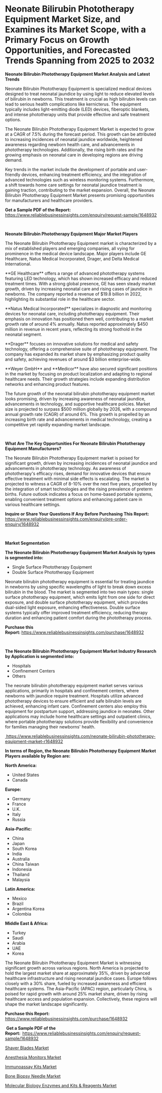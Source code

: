 <p><h1>Neonate Bilirubin Phototherapy Equipment Market Size, and Examines its Market Scope, with a Primary Focus on Growth Opportunities, and Forecasted Trends Spanning from 2025 to 2032</h1></p><p><strong>Neonate Bilirubin Phototherapy Equipment Market Analysis and Latest Trends</strong></p>
<p><p>Neonate Bilirubin Phototherapy Equipment is specialized medical devices designed to treat neonatal jaundice by using light to reduce elevated levels of bilirubin in newborns. This treatment is crucial as high bilirubin levels can lead to serious health complications like kernicterus. The equipment typically includes light-emitting diode (LED) devices, fiberoptic blankets, and intense phototherapy units that provide effective and safe treatment options.</p><p>The Neonate Bilirubin Phototherapy Equipment Market is expected to grow at a CAGR of 7.5% during the forecast period. This growth can be attributed to increasing incidences of neonatal jaundice worldwide, heightened awareness regarding newborn health care, and advancements in phototherapy technologies. Additionally, the rising birth rates and the growing emphasis on neonatal care in developing regions are driving demand.</p><p>Key trends in the market include the development of portable and user-friendly devices, enhancing treatment efficiency, and the integration of advanced technologies such as wireless monitoring systems. Furthermore, a shift towards home care settings for neonatal jaundice treatment is gaining traction, contributing to the market expansion. Overall, the Neonate Bilirubin Phototherapy Equipment Market presents promising opportunities for manufacturers and healthcare providers.</p></p>
<p><strong>Get a Sample PDF of the Report:&nbsp;</strong> <a href="https://www.reliablebusinessinsights.com/enquiry/request-sample/1648932?utm_campaign=950&utm_medium=2&utm_source=Github&utm_content=ia&utm_term=03032025&utm_id=neonate-bilirubin-phototherapy-equipment">https://www.reliablebusinessinsights.com/enquiry/request-sample/1648932</a></p>
<p>&nbsp;</p>
<p><strong>Neonate Bilirubin Phototherapy Equipment Major Market Players</strong></p>
<p><p>The Neonate Bilirubin Phototherapy Equipment market is characterized by a mix of established players and emerging companies, all vying for prominence in the medical device landscape. Major players include GE Healthcare, Natus Medical Incorporated, Drager, and Delta Medical International.</p><p>**GE Healthcare** offers a range of advanced phototherapy systems featuring LED technology, which has shown increased efficacy and reduced treatment times. With a strong global presence, GE has seen steady market growth, driven by increasing neonatal care and rising cases of jaundice in newborns. The company reported a revenue of $19.8 billion in 2022, highlighting its substantial role in the healthcare sector.</p><p>**Natus Medical Incorporated** specializes in diagnostic and monitoring devices for neonatal care, including phototherapy equipment. Their emphasis on innovation has positioned them well, contributing to a market growth rate of around 4% annually. Natus reported approximately $450 million in revenue in recent years, reflecting its strong foothold in the neonatal segment.</p><p>**Drager** focuses on innovative solutions for medical and safety technology, offering a comprehensive suite of phototherapy equipment. The company has expanded its market share by emphasizing product quality and safety, achieving revenues of around $3 billion enterprise-wide.</p><p>**Weyer GmbH** and **Medicor** have also secured significant positions in the market by focusing on product localization and adapting to regional healthcare needs. Their growth strategies include expanding distribution networks and enhancing product features.</p><p>The future growth of the neonatal bilirubin phototherapy equipment market looks promising, driven by increasing awareness of neonatal jaundice, advancements in technology, and supportive healthcare policies. Market size is projected to surpass $500 million globally by 2026, with a compound annual growth rate (CAGR) of around 6%. This growth is propelled by an increasing birth rate and advancements in medical technology, creating a competitive yet rapidly expanding market landscape.</p></p>
<p>&nbsp;</p>
<p><strong>What Are The Key Opportunities For Neonate Bilirubin Phototherapy Equipment Manufacturers?</strong></p>
<p><p>The Neonate Bilirubin Phototherapy Equipment market is poised for significant growth, driven by increasing incidences of neonatal jaundice and advancements in phototherapy technology. As awareness of phototherapy's efficacy rises, demand for innovative devices that ensure effective treatment with minimal side effects is escalating. The market is projected to witness a CAGR of 8-10% over the next five years, propelled by the integration of smart technologies and the rising prevalence of preterm births. Future outlook indicates a focus on home-based portable systems, enabling convenient treatment options and enhancing patient care in various healthcare settings.</p></p>
<p><strong>Inquire or Share Your Questions If Any Before Purchasing This Report:</strong> <a href="https://www.reliablebusinessinsights.com/enquiry/pre-order-enquiry/1648932?utm_campaign=950&utm_medium=2&utm_source=Github&utm_content=ia&utm_term=03032025&utm_id=neonate-bilirubin-phototherapy-equipment">https://www.reliablebusinessinsights.com/enquiry/pre-order-enquiry/1648932</a></p>
<p>&nbsp;</p>
<p><strong>Market Segmentation</strong></p>
<p><strong>The Neonate Bilirubin Phototherapy Equipment Market Analysis by types is segmented into:</strong></p>
<p><ul><li>Single Surface Phototherapy Equipment</li><li>Double Surface Phototherapy Equipment</li></ul></p>
<p><p>Neonate bilirubin phototherapy equipment is essential for treating jaundice in newborns by using specific wavelengths of light to break down excess bilirubin in the blood. The market is segmented into two main types: single surface phototherapy equipment, which emits light from one side for direct exposure, and double surface phototherapy equipment, which provides dual-sided light exposure, enhancing effectiveness. Double surface systems typically offer improved treatment efficiency, reducing therapy duration and enhancing patient comfort during the phototherapy process.</p></p>
<p><strong>Purchase this Report:&nbsp;</strong><a href="https://www.reliablebusinessinsights.com/purchase/1648932?utm_campaign=950&utm_medium=2&utm_source=Github&utm_content=ia&utm_term=03032025&utm_id=neonate-bilirubin-phototherapy-equipment">https://www.reliablebusinessinsights.com/purchase/1648932</a></p>
<p>&nbsp;</p>
<p><strong>The Neonate Bilirubin Phototherapy Equipment Market Industry Research by Application is segmented into:</strong></p>
<p><ul><li>Hospitals</li><li>Confinement Centers</li><li>Others</li></ul></p>
<p><p>The neonate bilirubin phototherapy equipment market serves various applications, primarily in hospitals and confinement centers, where newborns with jaundice require treatment. Hospitals utilize advanced phototherapy devices to ensure efficient and safe bilirubin levels are achieved, enhancing infant care. Confinement centers also employ this equipment for postpartum support, addressing jaundice in neonates. Other applications may include home healthcare settings and outpatient clinics, where portable phototherapy solutions provide flexibility and convenience for families managing their newborns' health.</p></p>
<p><a href="https://www.reliablebusinessinsights.com/neonate-bilirubin-phototherapy-equipment-market-r1648932?utm_campaign=950&utm_medium=2&utm_source=Github&utm_content=ia&utm_term=03032025&utm_id=neonate-bilirubin-phototherapy-equipment">&nbsp;https://www.reliablebusinessinsights.com/neonate-bilirubin-phototherapy-equipment-market-r1648932</a></p>
<p><strong>In terms of Region, the Neonate Bilirubin Phototherapy Equipment Market Players available by Region are:</strong></p>
<p>
    <p> <strong> North America: </strong>
        <ul>
            <li>United States</li>
            <li>Canada</li>
        </ul>
        </p> 
    <p> <strong> Europe: </strong>
        <ul>
            <li>Germany</li>
            <li>France</li>
            <li>U.K.</li>
            <li>Italy</li>
            <li>Russia</li>
        </ul>
        </p> 
    <p> <strong> Asia-Pacific: </strong>
        <ul>
            <li>China</li>
            <li>Japan</li>
            <li>South Korea</li>
            <li>India</li>
            <li>Australia</li>
            <li>China Taiwan</li>
            <li>Indonesia</li>
            <li>Thailand</li>
            <li>Malaysia</li>
        </ul>
        </p> 
    <p> <strong> Latin America: </strong>
        <ul>
            <li>Mexico</li>
            <li>Brazil</li>
            <li>Argentina Korea</li>
            <li>Colombia</li>
        </ul>
        </p> 
    <p> <strong> Middle East & Africa: </strong>
        <ul>
            <li>Turkey</li>
            <li>Saudi</li>
            <li>Arabia</li>
            <li>UAE</li>
            <li>Korea</li>
        </ul>
    </p>
    </p>
<p><p>The Neonate Bilirubin Phototherapy Equipment Market is witnessing significant growth across various regions. North America is projected to hold the largest market share at approximately 35%, driven by advanced healthcare infrastructure and rising neonatal jaundice cases. Europe follows closely with a 30% share, fueled by increased awareness and efficient healthcare systems. The Asia-Pacific (APAC) region, particularly China, is poised for rapid growth with around 25% market share, driven by rising healthcare access and population expansion. Collectively, these regions will shape the market landscape significantly.</p></p>
<p><strong>Purchase this Report: </strong><a href="https://www.reliablebusinessinsights.com/purchase/1648932?utm_campaign=950&utm_medium=2&utm_source=Github&utm_content=ia&utm_term=03032025&utm_id=neonate-bilirubin-phototherapy-equipment">https://www.reliablebusinessinsights.com/purchase/1648932</a></p>
<p>&nbsp;<strong>Get a Sample PDF of the Report:&nbsp;&nbsp;</strong><a href="https://www.reliablebusinessinsights.com/enquiry/request-sample/1648932?utm_campaign=950&utm_medium=2&utm_source=Github&utm_content=ia&utm_term=03032025&utm_id=neonate-bilirubin-phototherapy-equipment">https://www.reliablebusinessinsights.com/enquiry/request-sample/1648932</a></p>
<p><strong></strong></p>
<p><p><a href="https://github.com/JakirUddin651/Market-Research-Report-List-1/blob/main/shaver-blades-market.md?utm_campaign=950&utm_medium=2&utm_source=Github&utm_content=ia&utm_term=03032025&utm_id=neonate-bilirubin-phototherapy-equipment">Shaver Blades Market</a></p><p><a href="https://github.com/gerdabatiskzv9/Market-Research-Report-List-1/blob/main/anesthesia-monitors-market.md?utm_campaign=950&utm_medium=2&utm_source=Github&utm_content=ia&utm_term=03032025&utm_id=neonate-bilirubin-phototherapy-equipment">Anesthesia Monitors Market</a></p><p><a href="https://github.com/tahjaylestro/Market-Research-Report-List-1/blob/main/immunoassay-kits-market.md?utm_campaign=950&utm_medium=2&utm_source=Github&utm_content=ia&utm_term=03032025&utm_id=neonate-bilirubin-phototherapy-equipment">Immunoassay Kits Market</a></p><p><a href="https://github.com/ashepherd82/Market-Research-Report-List-7/blob/main/bone-biopsy-needle-market.md?utm_campaign=950&utm_medium=2&utm_source=Github&utm_content=ia&utm_term=03032025&utm_id=neonate-bilirubin-phototherapy-equipment">Bone Biopsy Needle Market</a></p><p><a href="https://github.com/bensemilia864/Market-Research-Report-List-1/blob/main/molecular-biology-enzymes-and-kits-reagents-market.md?utm_campaign=950&utm_medium=2&utm_source=Github&utm_content=ia&utm_term=03032025&utm_id=neonate-bilirubin-phototherapy-equipment">Molecular Biology Enzymes and Kits & Reagents Market</a></p></p>